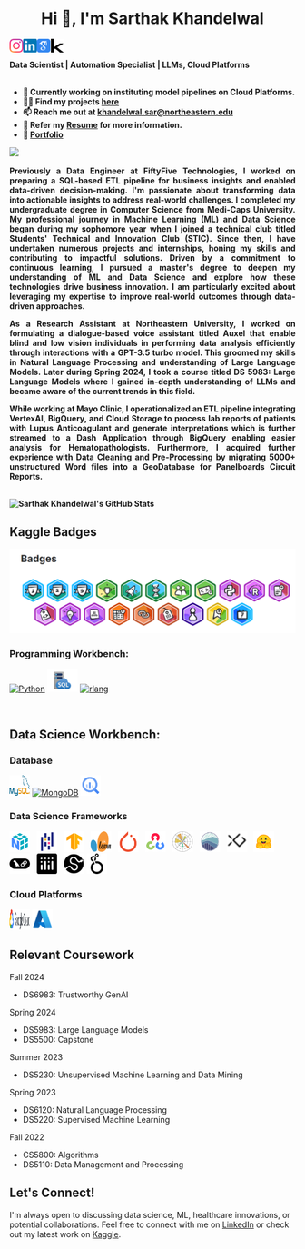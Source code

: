 <h1 align="center">Hi 👋, I'm Sarthak Khandelwal</h1>

[<img align="left" alt="Sarthak Khandelwal | Instagram" width="24px" src="https://raw.githubusercontent.com/zgalaz/zgalaz/a9751e1c64c3ed9de6d9afb5c80dd393c2e8365f/icons/contact/Instagram.svg" />][instagram]
[<img align="left" alt="Sarthak Khandelwal | LinkedIn" width="24px" src="https://raw.githubusercontent.com/zgalaz/zgalaz/a9751e1c64c3ed9de6d9afb5c80dd393c2e8365f/icons/contact/Linkedin.svg" />][linkedin]
[<img align="left" alt="Sarthak Khandelwal | GoogleScholar" width="24px" src="https://raw.githubusercontent.com/zgalaz/zgalaz/a9751e1c64c3ed9de6d9afb5c80dd393c2e8365f/icons/contact/GoogleScholar.svg" />][google_scholar]
[<img align="left" alt="Sarthak Khandelwal | Kaggle" width="24px" height="24px" src="https://github.com/sarthakforwet/sarthakforwet/blob/main/kaggle-brands-solid.svg" />][kaggle]
<br />

<h4 align="justify">
  Data Scientist | Automation Specialist | LLMs, Cloud Platforms
  <br><br>

- 🌱 Currently working on instituting model pipelines on Cloud Platforms.
- 👨‍💻 Find my projects <a href='https://github.com/sarthakforwet?tab=repositories'>here</a>
- 📫 Reach me out at khandelwal.sar@northeastern.edu
- 📄 Refer my <a href="https://drive.google.com/file/d/1_6ItdCz6hEw0cc67DcZeSXzkcUp2zURh/view?usp=sharing">Resume</a> for more information.
- 💼 <a href="https://sarthakforwet.github.io">Portfolio</a>

![](https://komarev.com/ghpvc/?username=sarthakforwet)

Previously a Data Engineer at FiftyFive Technologies, I worked on preparing a SQL-based ETL pipeline for business insights and enabled data-driven decision-making. I'm passionate about transforming data into actionable insights to address real-world challenges. I completed my undergraduate degree in Computer Science from Medi-Caps University. My professional journey in Machine Learning (ML) and Data Science began during my sophomore year when I joined a technical club titled Students' Technical and Innovation Club (STIC). Since then, I have undertaken numerous projects and internships, honing my skills and contributing to impactful solutions. Driven by a commitment to continuous learning, I pursued a master's degree to deepen my understanding of ML and Data Science and explore how these technologies drive business innovation. I am particularly excited about leveraging my expertise to improve real-world outcomes through data-driven approaches.

As a Research Assistant at Northeastern University, I worked on formulating a dialogue-based voice assistant titled Auxel that enable blind and low vision individuals in performing data analysis efficiently through interactions with a GPT-3.5 turbo model. This groomed my skills in Natural Language Processing and understanding of Large Language Models. Later during Spring 2024, I took a course titled **DS 5983: Large Language Models** where I gained in-depth understanding of LLMs and became aware of the current trends in this field.
 
While working at Mayo Clinic, I operationalized an ETL pipeline integrating VertexAI, BigQuery, and Cloud Storage to process lab reports of patients with Lupus Anticoagulant and generate interpretations which is further streamed to a Dash Application through BigQuery enabling easier analysis for Hematopathologists. Furthermore, I acquired further experience with Data Cleaning and Pre-Processing by migrating 5000+ unstructured Word files into a GeoDatabase for Panelboards Circuit Reports.
<br>
<br>

![Sarthak Khandelwal's GitHub Stats](https://github-readme-stats.vercel.app/api?username=sarthakforwet&hide=[%22stars%22]&show_icons=true)

## Kaggle Badges
![Kaggle-badges](https://github.com/sarthakforwet/sarthakforwet/blob/main/Kaggle-badges.PNG?raw=true)


### Programming Workbench:
<p align="left">
<a href="https://www.python.org/" target="_blank" rel="noreferrer"><img src="https://raw.githubusercontent.com/danielcranney/readme-generator/main/public/icons/skills/python-colored.svg" width="36" height="36" alt="Python" /></a>
<a href="" target="_blank" rel="noreferrer"><img src="https://raw.githubusercontent.com/krakshak/krakshak/main/icons/Azure SQL Managed Instance.svg" width="54" height="40" alt="SQL" /></a>
<a href="https://www.r-project.org/" target="_blank" rel="noreferrer"><img src="https://raw.githubusercontent.com/danielcranney/readme-generator/main/public/icons/skills/rlang-colored.svg" width="36" height="36" alt="rlang" /></a>
</p>

<br />

## Data Science Workbench:
### Database
<p align="left">
<a href="https://www.mysql.com" target="_blank" rel="noreferrer"><img src="https://raw.githubusercontent.com/krakshak/krakshak/main/icons/mysql-official.svg" width="36" height="36" alt="MySQL" /></a>
<a href="https://www.mongodb.com/" target="_blank" rel="noreferrer"><img src="https://raw.githubusercontent.com/danielcranney/readme-generator/main/public/icons/skills/mongodb-colored.svg" width="36" height="36" alt="MongoDB" /></a>
<a href="https://cloud.google.com/bigquery" target="_blank" rel="noreferer"><img src="https://raw.githubusercontent.com/sarthakforwet/sarthakforwet/118268d710bd297153103ba2481ae0ff478f8d7c/bq_icon.svg" width="36" height="36" alt="BigQuery" /></a>
</p>

### Data Science Frameworks
<p align="left"> <a href="https://numpy.org" target="_blank" rel="noreferrer"><img src="https://raw.githubusercontent.com/krakshak/krakshak/main/icons/icons8-numpy.svg" width="36" height="36" alt="Numpy" /></a>&nbsp;&nbsp; <a href="https://pandas.pydata.org" target="_blank" rel="noreferrer"><img src="https://raw.githubusercontent.com/krakshak/krakshak/main/icons/icons8-pandas.svg" width="36" height="36" alt="Pandas" /></a>&nbsp;&nbsp; <a href="https://www.tensorflow.org" target="_blank" rel="noreferrer"><img src="https://raw.githubusercontent.com/krakshak/krakshak/main/icons/icons8-tensorflow.svg" width="36" height="36" alt="Tensorflow" /></a>&nbsp;&nbsp; <a href="https://scikit-learn.org/stable/" target="_blank" rel="noreferrer"><img src="https://raw.githubusercontent.com/krakshak/krakshak/main/icons/scikit-learn-seeklogo.com.svg" width="36" height="36" alt="Scikit-Learn" /></a>&nbsp;&nbsp; <a href="https://pytorch.org" target="_blank" rel="noreferrer"><img src="https://raw.githubusercontent.com/krakshak/krakshak/main/icons/pytorch-icon.svg" width="36" height="36" alt="PyTorch" /></a>&nbsp;&nbsp; <a href="https://opencv.org" target="_blank" rel="noreferrer"><img src="https://raw.githubusercontent.com/krakshak/krakshak/main/icons/icons8-opencv.svg" width="36" height="36" alt="OpenCV" /></a>&nbsp;&nbsp; <a href="https://matplotlib.org" target="_blank" rel="noreferrer"><img src="https://raw.githubusercontent.com/krakshak/krakshak/main/icons/Matplotlib_icon.svg.png" width="36" height="36" alt="Matplotlib" /></a>&nbsp;&nbsp; <a href="https://seaborn.pydata.org" target="_blank" rel="noreferrer"><img src="https://raw.githubusercontent.com/krakshak/krakshak/main/icons/seaborn.svg" width="36" height="36" alt="Seaborn" /></a>&nbsp;&nbsp; <a href="https://xgboost.readthedocs.io/en/stable/" target="_blank" rel="noreferrer"><img src="https://raw.githubusercontent.com/sarthakforwet/sarthakforwet/ed8e2a1416de974ddca022c1c584a35d0c1fb15d/xgboost.svg" width="36" height="36" alt="Xgboost" /></a>&nbsp;&nbsp; <a href="https://huggingface.co/" target="_blank" rel="noreferrer"><img src="https://raw.githubusercontent.com/sarthakforwet/sarthakforwet/dbdc529d9c4fe1e0232048545de919e601618877/hf-logo.svg" width="36" height="36" alt="Hugging Face" /></a>&nbsp;&nbsp; <a href="https://www.langchain.com/" target="_blank" rel="noreferrer"><img src="https://raw.githubusercontent.com/sarthakforwet/sarthakforwet/816c64087fef3ad575bbf50b78849e5be64776a8/langchain_icon.svg" width="36" height="36" alt="Langchain" /></a>&nbsp;&nbsp; <a href="https://plotly.com/" target="_blank" rel="noreferrer"><img src="https://raw.githubusercontent.com/sarthakforwet/sarthakforwet/56e359f65d7998d4a2f6f6e6e9538759fe28b05c/plotly_icon.svg" width="36" height="36" alt="Plotly" /></a>&nbsp;&nbsp; <a href="https://scipy.org/" target="_blank" rel="noreferrer"><img src="https://raw.githubusercontent.com/sarthakforwet/sarthakforwet/7fd50cb402a965510eae5bef01dd815420232e9c/scipy_icon.svg" width="36" height="36" alt="Scipy" /></a> <a href="https://lookerstudio.google.com/navigation/reporting" target="_blank" rel="noreferrer"><img src="https://raw.githubusercontent.com/sarthakforwet/sarthakforwet/98cb58ef56c07abafc7c5588b8a95cf9b9bbd227/looker_studio_icon.svg" width="36" height="36" alt="" /></a>

</p>



<!--[<img align="left" alt="Numpy" height="28px" src="https://raw.githubusercontent.com/valohai/ml-logos/5127528b5baadb77a6ea4b999a47b4e86bf0f98b/numpy.svg" />][numpy_website]
[<img align="left" alt="Pandas" height="32px" src="https://raw.githubusercontent.com/valohai/ml-logos/5127528b5baadb77a6ea4b999a47b4e86bf0f98b/pandas.svg" />][pandas_website]
[<img align="left" alt="Scipy" height="28px" src="https://www.fullstackpython.com/img/logos/scipy.png" />][scipy_website]
[<img align="left" alt="Sklearn" height="28px" src="https://github.com/scikit-learn/scikit-learn/blob/main/doc/logos/scikit-learn-logo-without-subtitle.svg" />][sklearn_website]
[<img align="left" alt="Tensorflow" height="28px" src="https://raw.githubusercontent.com/valohai/ml-logos/5127528b5baadb77a6ea4b999a47b4e86bf0f98b/tensorflow-tf.svg" />][tensorflow_website]
[<img align="left" alt="Keras" height="28px" src="https://raw.githubusercontent.com/valohai/ml-logos/5127528b5baadb77a6ea4b999a47b4e86bf0f98b/keras.svg" />][keras_website]
[<img align="left" alt="Jupyter" height="32px" src="https://iconape.com/wp-content/files/si/370990/svg/370990.svg" />][jupyter_website]
-->



### Cloud Platforms
<p align="left">
<a href="https://cloud.google.com/" target="_blank" rel="noreferrer"><img src="https://raw.githubusercontent.com/sarthakforwet/sarthakforwet/750d2498c86fa42e5c19b64ea031c8ce3d40393a/google_cloud_icon.svg" width="36" height="36" alt="" /></a>
<a href="https://azure.microsoft.com/en-us" target="_blank" rel="noreferrer"><img src="https://raw.githubusercontent.com/sarthakforwet/sarthakforwet/2e5b4f1d12d8103db0f0d539f2d09d5fb475759f/azure_icon.svg" width="36" height="36" alt="" /></a>
</p>
<be>

## Relevant Coursework
Fall 2024
* DS6983: Trustworthy GenAI

Spring 2024
* DS5983: Large Language Models
* DS5500: Capstone

Summer 2023
* DS5230: Unsupervised Machine Learning and Data Mining

Spring 2023
* DS6120: Natural Language Processing
* DS5220: Supervised Machine Learning

Fall 2022
* CS5800: Algorithms
* DS5110: Data Management and Processing



## Let's Connect!
I'm always open to discussing data science, ML, healthcare innovations, or potential collaborations. Feel free to connect with me on [LinkedIn](https://www.linkedin.com/in/sarthak-k) or check out my latest work on [Kaggle](https://www.kaggle.com/forwet).

[python_website]: https://www.python.org
[r_website]: https://www.r-project.org/
[sklearn_website]: https://scikit-learn.org/stable
[tensorflow_website]: https://www.tensorflow.org
[keras_website]: https://keras.io
[numpy_website]: https://numpy.org
[pandas_website]: https://pandas.pydata.org
[scipy_website]: https://www.scipy.org/
[jupyter_website]: https://jupyter.org/
  
[website]: https://sarthakforwet.github.io/
[instagram]: https://www.instagram.com/that.sarthak/
[linkedin]: https://www.linkedin.com/in/sarthak-k/
[google_scholar]: https://scholar.google.com/citations?user=ctKH5w8AAAAJ&hl=en
[kaggle]: https://www.kaggle.com/forwet

